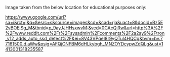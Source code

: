 
Image taken from the below location for educational purposes only:

https://www.google.com/url?sa=i&rct=j&q=&esrc=s&source=images&cd=&cad=rja&uact=8&docid=Bz5E2vBOElSg_M&tbnid=p_9ayJJHHsxwvM:&ved=0CAcQjRw&url=http%3A%2F%2Fwww.reddit.com%2Fr%2Fsysadmin%2Fcomments%2F2a2ay9%2Ftron_v12_adds_auto_ssd_detect%2F&ei=8V43VPqeI8r9yQTul4HQCg&bvm=bv.77161500,d.aWw&psig=AFQjCNFBM6dHLkybgh_MNZOYDcypwZdQLg&ust=1413001318235587